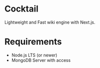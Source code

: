 # Cocktail
Lightweight and Fast wiki engine with Next.js.

# Requirements
 - Node.js LTS (or newer)
 - MongoDB Server with access
